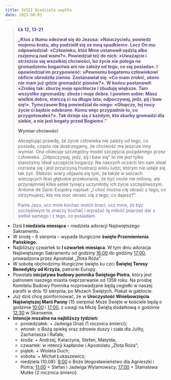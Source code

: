 ```yaml
---
title: XVIII Niedziela zwykła
date: 2025-08-03
---
```


> **<span style="color: #5D4587;">Łk 12, 13-21 </span>**
>
> **<span style="color: #5D4587;">„Ktoś z tłumu odezwał się do Jezusa: »Nauczycielu, powiedz mojemu bratu, aby podzielił się ze mną spadkiem«. Lecz On mu odpowiedział: »Człowieku, któż Mnie ustanowił sędzią albo rozjemcą nad wami?«. Powiedział też do nich: »Uważajcie i strzeżcie się wszelkiej chciwości, bo życie nie polega na gromadzeniu bogactwa ani nie zależy od tego, co się posiada«. I opowiedział im przypowieść: »Pewnemu bogatemu człowiekowi obficie obrodziła ziemia. Zastanawiał się: «Co mam zrobić, skoro nie mam już gdzie gromadzić plonów?». W końcu postanowił: «Zrobię tak: zburzę moje spichlerze i zbuduję większe. Tam wszystko zgromadzę: zboże i moje dobra. I powiem sobie: Masz wielkie dobra, starczą ci na długie lata; odpoczywaj, jedz, pij i baw się!». Tymczasem Bóg powiedział do niego: «Głupcze, tej nocy życie ci będzie odebrane. Komu więc przypadnie to, co przygotowałeś?». Tak dzieje się z każdym, kto skarby gromadzi dla siebie, a nie jest bogaty przed Bogiem«.”</span>**
>
>
>
> **Wymiar chciwości**
>
> Akceptując prawdę, że życie człowieka nie zależy od tego, co posiada, często nie dostrzegamy, że chciwość ma jeszcze inny wymiar. Ona obiecuje szczególny model szczęścia pożądanego przez człowieka. „Odpoczywaj, jedz, pij i baw się" to nie jest tylko starożytny ideał szczęścia bogaczy. Na naszych oczach ten sam ideał rozrasta się i jest przyczyną frustracji wielu ludzi, którym nie udaje się tak żyć. Słabość wiary objawia się tym, że także w sercach wierzących tkwi głębokie przekonanie, że być może nie miliony, ale przynajmniej kilka setek tysięcy uczyniłoby ich życie szczęśliwszym. Antoine de Saint-Exupéry napisał: „I choć można cię okraść z tego, co otrzymujesz, kto ma moc okraść cię z tego, co dajesz?".
>
> <span style="color: #666699;">Panie Jezu, ucz mnie kochać moich braci, ucz mnie, że być szczęśliwym to znaczy kochać i wyrażać tę miłość poprzez dar z siebie samego i z tego, co posiadam.
> &nbsp;

- Dziś **I niedziela miesiąca** – niedziela adoracji Najświętszego Sakramentu.
- W środę – 6 sierpnia – wypada liturgiczne **święto Przemienienia Pańskiego**.
- Najbliższy czwartek to **I czwartek miesiąca**. W tym dniu adoracja Najświętszego Sakramentu od godziny <u>16:00</u> do godziny <u>17:00</u>, prowadzona przez Apostolat „Złota Róża”.
- W sobotę obchodzimy liturgiczne święto ku czci **Świętej Teresy Benedykty od Krzyża**, patronki Europy.
- Powstała **inicjatywa budowy pomnika Świętego Piotra**, który jest patronem naszego miasta nieprzerwanie od 1359 roku. Na prośbę Komitetu Budowy Pomnika rozprowadzane będą cegiełki w naszej parafii w dniu 10 sierpnia, po Mszach Świętych. Plakat w gablocie.
- Już dziś chcę poinformować, że w **Uroczystość Wniebowzięcia Najświętszej Marii Panny** (15 sierpnia) Msze Święte w kościele będą o godzinie <u>10:00</u> i <u>17:00</u>, z uwagi na Mszę Świętą dodatkową o godzinie <u>12:30</u> w Skansenie.
- **Intencje mszalne na najbliższy tydzień:**
  - poniedziałek: + Jadwiga Gnaś (1 rocznica śmierci);
  - wtorek: o Bożą opiekę oraz zdrowie duszy i ciała dla Julity, Zachariasza i Rafała;
  - środa: + Andrzej, Katarzyna, Stefan, Matylda;
  - czwartek: w intencji kapłanów i Apostolatu „Złota Róża”;
  - piątek: + Wioleta Duch;
  - sobota: + Michał Łukaszewicz;
  - niedziela (10.08): <u>9:00</u> o Boże błogosławieństwo dla Agnieszki i Piotra; <u>11:00</u> + Stefan i Jadwiga Wylamowscy; <u>17:00</u> + Stanisława Mutke (2 rocznica śmierci).


